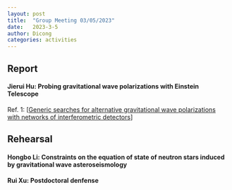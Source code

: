 ```yaml
---
layout: post
title:  "Group Meeting 03/05/2023"
date:   2023-3-5
author: Dicong
categories: activities
---
```


## Report

#### Jierui Hu: Probing gravitational wave polarizations with Einstein Telescope

Ref. 1: [[Generic searches for alternative gravitational wave polarizations with networks of interferometric detectors](https://arxiv.org/abs/2003.07375)]



## Rehearsal

####  Hongbo Li: Constraints on the equation of state of neutron stars induced by gravitational wave asteroseismology
 
####  Rui Xu: Postdoctoral denfense

